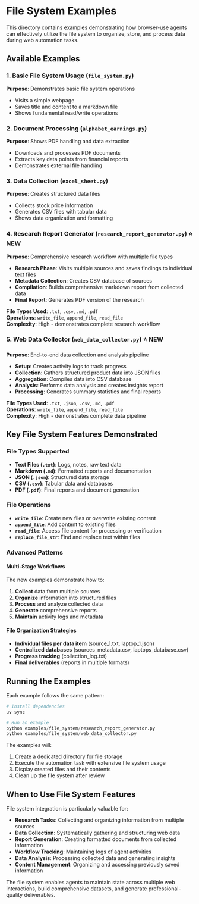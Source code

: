 # File System Examples

This directory contains examples demonstrating how browser-use agents can effectively utilize the file system to organize, store, and process data during web automation tasks.

## Available Examples

### 1. Basic File System Usage (`file_system.py`)
**Purpose**: Demonstrates basic file system operations
- Visits a simple webpage
- Saves title and content to a markdown file
- Shows fundamental read/write operations

### 2. Document Processing (`alphabet_earnings.py`)
**Purpose**: Shows PDF handling and data extraction
- Downloads and processes PDF documents
- Extracts key data points from financial reports
- Demonstrates external file handling

### 3. Data Collection (`excel_sheet.py`)
**Purpose**: Creates structured data files
- Collects stock price information
- Generates CSV files with tabular data
- Shows data organization and formatting

### 4. Research Report Generator (`research_report_generator.py`) ⭐ NEW
**Purpose**: Comprehensive research workflow with multiple file types
- **Research Phase**: Visits multiple sources and saves findings to individual text files
- **Metadata Collection**: Creates CSV database of sources
- **Compilation**: Builds comprehensive markdown report from collected data
- **Final Report**: Generates PDF version of the research

**File Types Used**: `.txt`, `.csv`, `.md`, `.pdf`  
**Operations**: `write_file`, `append_file`, `read_file`  
**Complexity**: High - demonstrates complete research workflow

### 5. Web Data Collector (`web_data_collector.py`) ⭐ NEW
**Purpose**: End-to-end data collection and analysis pipeline
- **Setup**: Creates activity logs to track progress
- **Collection**: Gathers structured product data into JSON files
- **Aggregation**: Compiles data into CSV database
- **Analysis**: Performs data analysis and creates insights report
- **Processing**: Generates summary statistics and final reports

**File Types Used**: `.txt`, `.json`, `.csv`, `.md`, `.pdf`  
**Operations**: `write_file`, `append_file`, `read_file`  
**Complexity**: High - demonstrates complete data pipeline

## Key File System Features Demonstrated

### File Types Supported
- **Text Files (`.txt`)**: Logs, notes, raw text data
- **Markdown (`.md`)**: Formatted reports and documentation
- **JSON (`.json`)**: Structured data storage
- **CSV (`.csv`)**: Tabular data and databases
- **PDF (`.pdf`)**: Final reports and document generation

### File Operations
- **`write_file`**: Create new files or overwrite existing content
- **`append_file`**: Add content to existing files
- **`read_file`**: Access file content for processing or verification
- **`replace_file_str`**: Find and replace text within files

### Advanced Patterns

#### Multi-Stage Workflows
The new examples demonstrate how to:
1. **Collect** data from multiple sources
2. **Organize** information into structured files
3. **Process** and analyze collected data
4. **Generate** comprehensive reports
5. **Maintain** activity logs and metadata

#### File Organization Strategies
- **Individual files per data item** (source_1.txt, laptop_1.json)
- **Centralized databases** (sources_metadata.csv, laptops_database.csv)
- **Progress tracking** (collection_log.txt)
- **Final deliverables** (reports in multiple formats)

## Running the Examples

Each example follows the same pattern:

```python
# Install dependencies
uv sync

# Run an example
python examples/file_system/research_report_generator.py
python examples/file_system/web_data_collector.py
```

The examples will:
1. Create a dedicated directory for file storage
2. Execute the automation task with extensive file system usage
3. Display created files and their contents
4. Clean up the file system after review

## When to Use File System Features

File system integration is particularly valuable for:

- **Research Tasks**: Collecting and organizing information from multiple sources
- **Data Collection**: Systematically gathering and structuring web data
- **Report Generation**: Creating formatted documents from collected information
- **Workflow Tracking**: Maintaining logs of agent activities
- **Data Analysis**: Processing collected data and generating insights
- **Content Management**: Organizing and accessing previously saved information

The file system enables agents to maintain state across multiple web interactions, build comprehensive datasets, and generate professional-quality deliverables.
